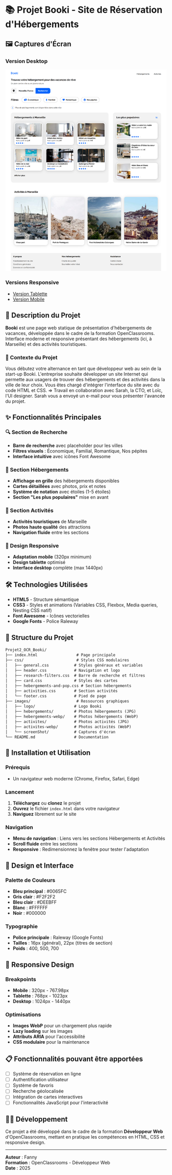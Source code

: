 # 📚 Projet Booki - Site de Réservation d'Hébergements

## 🖼️ Captures d'Écran

### Version Desktop

![Version Desktop](images/screenShot/Booki_Desktop_1440px.png)

### Versions Responsive

- [Version Tablette](images/screenShot/Booki_Tablet_1024px.png)
- [Version Mobile](images/screenShot/Booki_Mobile_375px.png)

## 🎯 Description du Projet

**Booki** est une page web statique de présentation d'hébergements de vacances, développée dans le cadre de la formation OpenClassrooms. Interface moderne et responsive présentant des hébergements (ici, à Marseille) et des activités touristiques.

### 📧 Contexte du Projet

Vous débutez votre alternance en tant que développeur web au sein de la start-up Booki.
L'entreprise souhaite développer un site Internet qui permette aux usagers de trouver des hébergements et des activités dans la ville de leur choix.
Vous êtes chargé d'intégrer l'interface du site avec du code HTML et CSS.
=> Travail en collaboration avec Sarah, la CTO, et Loïc, l'UI designer.
Sarah vous a envoyé un e-mail pour vous présenter l'avancée du projet.

## ✨ Fonctionnalités Principales

### 🔍 Section de Recherche

- **Barre de recherche** avec placeholder pour les villes
- **Filtres visuels** : Économique, Familial, Romantique, Nos pépites
- **Interface intuitive** avec icônes Font Awesome

### 🏨 Section Hébergements

- **Affichage en grille** des hébergements disponibles
- **Cartes détaillées** avec photos, prix et notes
- **Système de notation** avec étoiles (1-5 étoiles)
- **Section "Les plus populaires"** mise en avant

### 🎯 Section Activités

- **Activités touristiques** de Marseille
- **Photos haute qualité** des attractions
- **Navigation fluide** entre les sections

### 📱 Design Responsive

- **Adaptation mobile** (320px minimum)
- **Design tablette** optimisé
- **Interface desktop** complète (max 1440px)

## 🛠️ Technologies Utilisées

- **HTML5** - Structure sémantique
- **CSS3** - Styles et animations (Variables CSS, Flexbox, Media queries, Nesting CSS natif)
- **Font Awesome** - Icônes vectorielles
- **Google Fonts** - Police Raleway

## 📁 Structure du Projet

```
Projet2_OCR_Booki/
├── index.html                 # Page principale
├── css/                       # Styles CSS modulaires
│   ├── general.css           # Styles généraux et variables
│   ├── header.css            # Navigation et logo
│   ├── research-filters.css  # Barre de recherche et filtres
│   ├── card.css              # Styles des cartes
│   ├── hebergements-and-pop.css # Section hébergements
│   ├── activities.css        # Section activités
│   └── footer.css            # Pied de page
├── images/                    # Ressources graphiques
│   ├── logo/                 # Logo Booki
│   ├── hebergements/         # Photos hébergements (JPG)
│   ├── hebergements-webp/    # Photos hébergements (WebP)
│   ├── activites/            # Photos activités (JPG)
│   ├── activites-webp/       # Photos activités (WebP)
│   └── screenShot/           # Captures d'écran
└── README.md                 # Documentation
```

## 🚀 Installation et Utilisation

### Prérequis

- Un navigateur web moderne (Chrome, Firefox, Safari, Edge)

### Lancement

1. **Téléchargez** ou **clonez** le projet
2. **Ouvrez** le fichier `index.html` dans votre navigateur
3. **Naviguez** librement sur le site

### Navigation

- **Menu de navigation** : Liens vers les sections Hébergements et Activités
- **Scroll fluide** entre les sections
- **Responsive** : Redimensionnez la fenêtre pour tester l'adaptation

## 🎨 Design et Interface

### Palette de Couleurs

- **Bleu principal** : #0065FC
- **Gris clair** : #F2F2F2
- **Bleu clair** : #DEEBFF
- **Blanc** : #FFFFFF
- **Noir** : #000000

### Typographie

- **Police principale** : Raleway (Google Fonts)
- **Tailles** : 16px (général), 22px (titres de section)
- **Poids** : 400, 500, 700

## 📱 Responsive Design

### Breakpoints

- **Mobile** : 320px - 767.98px
- **Tablette** : 768px - 1023px
- **Desktop** : 1024px - 1440px

### Optimisations

- **Images WebP** pour un chargement plus rapide
- **Lazy loading** sur les images
- **Attributs ARIA** pour l'accessibilité
- **CSS modulaire** pour la maintenance

## 📋 Fonctionnalités pouvant être apportées

- [ ] Système de réservation en ligne
- [ ] Authentification utilisateur
- [ ] Système de favoris
- [ ] Recherche géolocalisée
- [ ] Intégration de cartes interactives
- [ ] Fonctionnalités JavaScript pour l'interactivité

## 👨‍💻 Développement

Ce projet a été développé dans le cadre de la formation **Développeur Web** d'OpenClassrooms, mettant en pratique les compétences en HTML, CSS et responsive design.

---

**Auteur** : Fanny  
**Formation** : OpenClassrooms - Développeur Web  
**Date** : 2025
